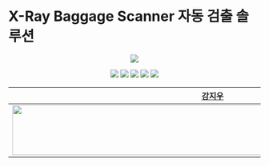 # X-Ray Baggage Scanner 자동 검출 솔루션
<p align="center"><img src="https://user-images.githubusercontent.com/55044675/146106205-337bca43-eefc-4822-9d6b-c467214ca20d.png"></p>

<p align="center">
  <img src="https://img.shields.io/badge/Python-3766AB?style=flat-square&logo=Python&logoColor=white"/></a>
  <img src="https://img.shields.io/badge/PyTorch-EE4C2C?style=flat-square&logo=PyTorch&logoColor=white"/></a>
  <img src="https://img.shields.io/badge/PyTorch Lightning-792EE5?style=flat-square&logo=PyTorch Lightning&logoColor=white"/></a>
  <img src="https://img.shields.io/badge/Streamlit-FF4B4B?style=flat-square&logo=Streamlit&logoColor=white"/></a>
  <img src="https://img.shields.io/badge/FastAPI-009688?style=flat-square&logo=FastAPI&logoColor=white"/></a>
</p>


| [강지우](https://github.com/jiwoo0212) | [곽지윤](https://github.com/kwakjeeyoon) | [서지유](https://github.com/JiyouSeo) | [송나은](https://github.com/sne12345) | [오재환](https://github.com/jaehwan-AI) | [이준혁](https://github.com/kmouleejunhyuk) | [전경재](https://github.com/ppskj178) |
| :-: | :-: | :-: | :-: | :-: | :-: | :-: |
| <img src="https://user-images.githubusercontent.com/68782183/146319428-ea9b3554-53d3-46e3-aa41-a0a07660fbab.png" width=800 height=100> | <img src="https://user-images.githubusercontent.com/68782183/146319494-b789dff2-a2c4-49a1-a3f0-29eb5e3f3cf7.png" width=800 height=100> | <img src="https://avatars.githubusercontent.com/u/61641072?v=4" width=800 height=100> | <img src="https://user-images.githubusercontent.com/68782183/138638320-19b24d42-6014-4042-b443-cbeb50251cfd.jpg" width=800 height=100> | <img src="https://user-images.githubusercontent.com/68782183/138295480-ca0169cd-5c40-44ae-b222-d74d9cc4bc82.jpg" width=800 height=100> | <img src="https://user-images.githubusercontent.com/68782183/146321291-46ede634-7371-4d3e-9ccd-0932ad3fee7b.png" width=800 height=100> | <img src="https://user-images.githubusercontent.com/20790778/138396418-b669cbed-40b0-45eb-9f60-7167cae739b7.png" width=800 height=100> | |


